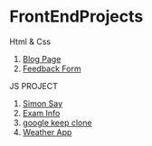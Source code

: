 # FrontEndProjects

Html & Css <br>

1. <a href="https://atg-pro.onrender.com/">Blog Page</a><br>
2. <a href="https://feedbackform-beta.vercel.app/">Feedback Form</a><br>




JS PROJECT<br>
1. <a href="https://simon-say-game-dar0.onrender.com/">Simon Say </a><br>
2. <a href="https://examinfoproject.onrender.com/">Exam Info </a><br>
3. <a href="https://googlekeepclone-seven.vercel.app/">google keep clone </a><br>
4. <a href="https://weather-app-vnkb.onrender.com">Weather App </a>

